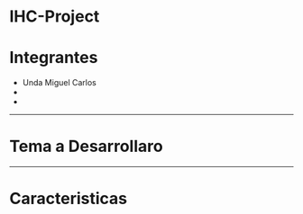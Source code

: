 # IHC-Project
# Integrantes
* Unda Miguel Carlos     
* 
* 
*****
# Tema a Desarrollaro

*****
# Caracteristicas
